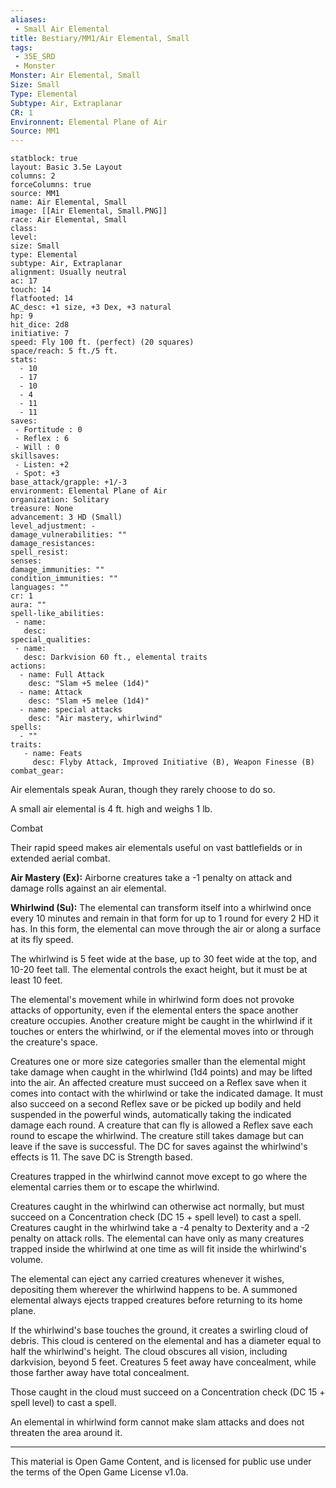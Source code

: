 ```yaml
---
aliases:
 - Small Air Elemental
title: Bestiary/MM1/Air Elemental, Small
tags: 
 - 35E_SRD
 - Monster
Monster: Air Elemental, Small
Size: Small
Type: Elemental
Subtype: Air, Extraplanar
CR: 1
Environnent: Elemental Plane of Air
Source: MM1
---
```


```statblock
statblock: true
layout: Basic 3.5e Layout
columns: 2
forceColumns: true
source: MM1 
name: Air Elemental, Small
image: [[Air Elemental, Small.PNG]]
race: Air Elemental, Small
class: 
level: 
size: Small
type: Elemental
subtype: Air, Extraplanar
alignment: Usually neutral
ac: 17
touch: 14
flatfooted: 14
AC_desc: +1 size, +3 Dex, +3 natural
hp: 9
hit_dice: 2d8
initiative: 7
speed: Fly 100 ft. (perfect) (20 squares)
space/reach: 5 ft./5 ft.
stats:
  - 10
  - 17
  - 10
  - 4
  - 11
  - 11
saves:
 - Fortitude : 0
 - Reflex : 6
 - Will : 0
skillsaves:
 - Listen: +2
 - Spot: +3
base_attack/grapple: +1/-3
environment: Elemental Plane of Air
organization: Solitary
treasure: None
advancement: 3 HD (Small)
level_adjustment: -
damage_vulnerabilities: ""
damage_resistances: 
spell_resist: 
senses: 
damage_immunities: ""
condition_immunities: ""
languages: ""
cr: 1
aura: ""
spell-like_abilities:
 - name: 
   desc: 
special_qualities:
 - name:
   desc: Darkvision 60 ft., elemental traits
actions:
  - name: Full Attack
    desc: "Slam +5 melee (1d4)"
  - name: Attack
    desc: "Slam +5 melee (1d4)"
  - name: special attacks
    desc: "Air mastery, whirlwind"
spells:
  - ""
traits:
   - name: Feats
     desc: Flyby Attack, Improved Initiative (B), Weapon Finesse (B)
combat_gear:  
```


Air elementals speak Auran, though they rarely choose to do so.

A small air elemental is 4 ft. high and weighs 1 lb.

Combat

Their rapid speed makes air elementals useful on vast battlefields or in extended aerial combat.


**Air Mastery (Ex):** Airborne creatures take a -1 penalty on attack and damage rolls against an air elemental.


**Whirlwind (Su):** The elemental can transform itself into a whirlwind once every 10 minutes and remain in that form for up to 1 round for every 2 HD it has. In this form, the elemental can move through the air or along a surface at its fly speed.

The whirlwind is 5 feet wide at the base, up to 30 feet wide at the top, and 10-20 feet tall. The elemental controls the exact height, but it must be at least 10 feet.

The elemental's movement while in whirlwind form does not provoke attacks of opportunity, even if the elemental enters the space another creature occupies. Another creature might be caught in the whirlwind if it touches or enters the whirlwind, or if the elemental moves into or through the creature's space.

Creatures one or more size categories smaller than the elemental might take damage when caught in the whirlwind (1d4 points) and may be lifted into the air. An affected creature must succeed on a Reflex save when it comes into contact with the whirlwind or take the indicated damage. It must also succeed on a second Reflex save or be picked up bodily and held suspended in the powerful winds, automatically taking the indicated damage each round. A creature that can fly is allowed a Reflex save each round to escape the whirlwind. The creature still takes damage but can leave if the save is successful. The DC for saves against the whirlwind's effects is 11. The save DC is Strength based.

Creatures trapped in the whirlwind cannot move except to go where the elemental carries them or to escape the whirlwind.

Creatures caught in the whirlwind can otherwise act normally, but must succeed on a Concentration check (DC 15 + spell level) to cast a spell. Creatures caught in the whirlwind take a -4 penalty to Dexterity and a -2 penalty on attack rolls. The elemental can have only as many creatures trapped inside the whirlwind at one time as will fit inside the whirlwind's volume.

The elemental can eject any carried creatures whenever it wishes, depositing them wherever the whirlwind happens to be. A summoned elemental always ejects trapped creatures before returning to its home plane.

If the whirlwind's base touches the ground, it creates a swirling cloud of debris. This cloud is centered on the elemental and has a diameter equal to half the whirlwind's height. The cloud obscures all vision, including darkvision, beyond 5 feet. Creatures 5 feet away have concealment, while those farther away have total concealment.

Those caught in the cloud must succeed on a Concentration check (DC 15 + spell level) to cast a spell.

An elemental in whirlwind form cannot make slam attacks and does not threaten the area around it.

---

This material is Open Game Content, and is licensed for public use under the terms of the Open Game License v1.0a.
